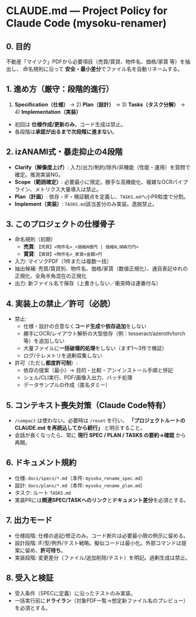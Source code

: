 # CLAUDE.md — Project Policy for Claude Code (mysoku-renamer)

## 0. 目的
不動産「マイソク」PDFから必要項目（売買/賃貸、物件名、価格/家賃 等）を抽出し、
命名規則に沿って **安全・最小差分**でファイル名を自動リネームする。

## 1. 進め方（厳守：段階的進行）
1) **Specification（仕様）** → 2) **Plan（設計）** → 3) **Tasks（タスク分解）** → 4) **Implementation（実装）**
- 初回は **仕様作成/更新のみ**。コード生成は禁止。
- 各段階は**承認が出るまで次段階に進まない**。

## 2. izANAMI式・暴走抑止の4段階
- **Clarify（解像度上げ）**: 入力/出力/制約/除外/非機能（性能・運用）を質問で確定。推測実装NG。
- **Scope（範囲確定）**: 必要最小に限定。勝手な高機能化、複雑なOCRパイプライン、メトリクス大量導入は禁止。
- **Plan（計画）**: 依存・IF・検証観点を定義し、`TASKS.md`へ小PR粒度で分割。
- **Implement（実装）**: `TASKS.md`該当差分のみ実装。逸脱禁止。

## 3. このプロジェクトの仕様骨子
- 命名規則（初期）
  - **売買**: `【売買】<物件名>_<価格N億円 | 価格N,NNN万円>`
  - **賃貸**: `【賃貸】<物件名>_家賃<金額>円`
- 入力: マイソクPDF（1件または複数一括）
- 抽出候補: 売買/賃貸別、物件名、価格/家賃（数値正規化）、通貨表記ゆれの正規化、全角半角混在の正規化
- 出力: 新ファイル名で保存（上書きしない／衝突時は連番付与）

## 4. 実装上の禁止／許可（必読）
- 禁止:
  - 仕様・設計の合意なく**コード生成**や**依存追加**をしない
  - 勝手にOCR/レイアウト解析の大型依存（例：tesseract/azeroth/torch等）を追加しない
  - 大量ファイルに**一括破壊的処理**をしない（まず1〜3件で検証）
  - ログ/テレメトリを過剰収集しない
- 許可（ただし**都度許可制**）:
  - 依存の提案（最小）→ 目的・比較・アンインストール手順と併記
  - シェル/CLI実行、PDF/画像入出力、バッチ処理
  - データサンプルの作成（匿名ダミー）

## 5. コンテキスト喪失対策（Claude Code特有）
- `/compact` は使わない。必要時は `/reset` を行い、
  **「プロジェクトルートの CLAUDE.md を再読込してから続行」** と明示すること。
- 会話が長くなったら、常に **現行 SPEC / PLAN / TASKS の要約→確認** から再開。

## 6. ドキュメント規約
- 仕様: `docs/specs/*.md`（本件: `mysoku_rename_spec.md`）
- 設計: `docs/plans/*.md`（本件: `mysoku_rename_plan.md`）
- タスク: ルート `TASKS.md`
- 実装PRには**関連SPEC/TASKへのリンク**と**ドキュメント差分**を必須とする。

## 7. 出力モード
- 仕様段階: 仕様の追記/修正のみ。コード断片は必要最小限の例示に留める。
- 設計段階: IF/型/例外/テスト戦略。擬似コードは最小化。外部コマンドは提案に留め、**許可待ち**。
- 実装段階: 変更差分（ファイル/追加削除/テスト）を明記。過剰生成は禁止。

## 8. 受入と検証
- 受入条件（SPECに定義）に沿ったテストのみ実装。
- 一括実行前に**ドライラン**（対象PDF一覧→想定新ファイル名のプレビュー）を必須とする。

